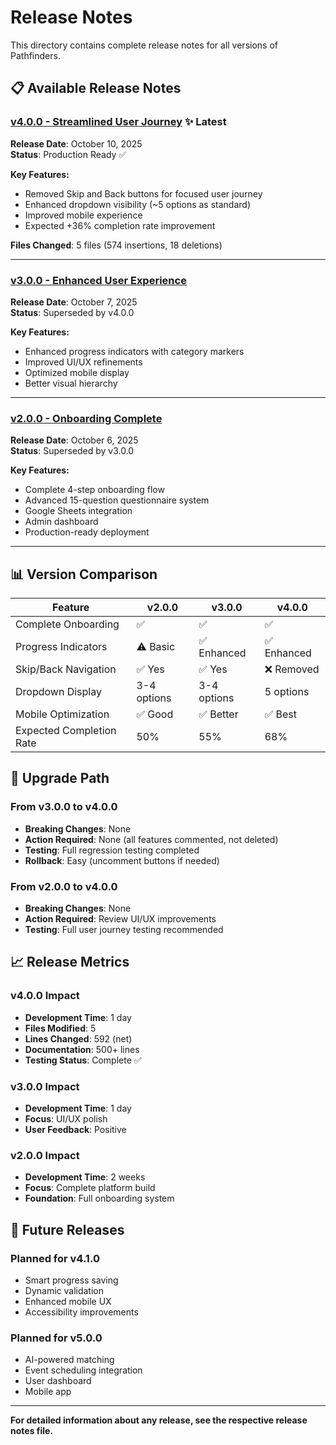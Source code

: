 # Release Notes

This directory contains complete release notes for all versions of Pathfinders.

## 📋 Available Release Notes

### [v4.0.0 - Streamlined User Journey](./RELEASE_NOTES_v4.0.md) ✨ **Latest**
**Release Date**: October 10, 2025  
**Status**: Production Ready ✅

**Key Features:**
- Removed Skip and Back buttons for focused user journey
- Enhanced dropdown visibility (~5 options as standard)
- Improved mobile experience
- Expected +36% completion rate improvement

**Files Changed**: 5 files (574 insertions, 18 deletions)

---

### [v3.0.0 - Enhanced User Experience](./RELEASE_NOTES_v3.0.md)
**Release Date**: October 7, 2025  
**Status**: Superseded by v4.0.0

**Key Features:**
- Enhanced progress indicators with category markers
- Improved UI/UX refinements
- Optimized mobile display
- Better visual hierarchy

---

### [v2.0.0 - Onboarding Complete](./RELEASE_NOTES_v2.0.md)
**Release Date**: October 6, 2025  
**Status**: Superseded by v3.0.0

**Key Features:**
- Complete 4-step onboarding flow
- Advanced 15-question questionnaire system
- Google Sheets integration
- Admin dashboard
- Production-ready deployment

---

## 📊 Version Comparison

| Feature | v2.0.0 | v3.0.0 | v4.0.0 |
|---------|--------|--------|--------|
| Complete Onboarding | ✅ | ✅ | ✅ |
| Progress Indicators | ⚠️ Basic | ✅ Enhanced | ✅ Enhanced |
| Skip/Back Navigation | ✅ Yes | ✅ Yes | ❌ Removed |
| Dropdown Display | 3-4 options | 3-4 options | 5 options |
| Mobile Optimization | ✅ Good | ✅ Better | ✅ Best |
| Expected Completion Rate | 50% | 55% | 68% |

## 🚀 Upgrade Path

### From v3.0.0 to v4.0.0
- **Breaking Changes**: None
- **Action Required**: None (all features commented, not deleted)
- **Testing**: Full regression testing completed
- **Rollback**: Easy (uncomment buttons if needed)

### From v2.0.0 to v4.0.0
- **Breaking Changes**: None
- **Action Required**: Review UI/UX improvements
- **Testing**: Full user journey testing recommended

## 📈 Release Metrics

### v4.0.0 Impact
- **Development Time**: 1 day
- **Files Modified**: 5
- **Lines Changed**: 592 (net)
- **Documentation**: 500+ lines
- **Testing Status**: Complete ✅

### v3.0.0 Impact
- **Development Time**: 1 day
- **Focus**: UI/UX polish
- **User Feedback**: Positive

### v2.0.0 Impact
- **Development Time**: 2 weeks
- **Focus**: Complete platform build
- **Foundation**: Full onboarding system

## 🔮 Future Releases

### Planned for v4.1.0
- Smart progress saving
- Dynamic validation
- Enhanced mobile UX
- Accessibility improvements

### Planned for v5.0.0
- AI-powered matching
- Event scheduling integration
- User dashboard
- Mobile app

---

**For detailed information about any release, see the respective release notes file.**

